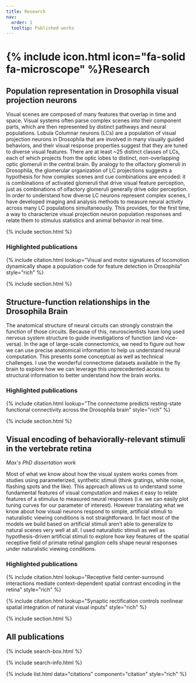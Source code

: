 ```yaml
---
title: Research
nav:
  order: 1
  tooltip: Published works
---
```


# {% include icon.html icon="fa-solid fa-microscope" %}Research

## Population representation in Drosophila visual projection neurons
Visual scenes are composed of many features that overlap in time and space. Visual systems often parse complex scenes into their component parts, which are then represented by distinct pathways and neural populations. Lobula Columnar neurons (LCs) are a population of visual projection neurons in Drosophila that are involved in many visually guided behaviors, and their visual response properties suggest that they are tuned to diverse visual features. There are at least ~25 distinct classes of LCs, each of which projects from the optic lobes to distinct, non-overlapping optic glomeruli in the central brain. By analogy to the olfactory glomeruli in Drosophila, the glomerular organization of LC projections suggests a hypothesis for how complex scenes and cue combinations are encoded: it is combinations of activated glomeruli that drive visual feature perception, just as combinations of olfactory glomeruli generally drive odor perception. In order to understand how diverse LC neurons represent complex scenes, I have developed imaging and analysis methods to measure neural activity across many LC populations simultaneously. This provides, for the first time, a way to characterize visual projection neuron population responses and relate them to stimulus statistics and animal behavior in real time.

{% include section.html %}

### Highlighted publications

{% include citation.html lookup="Visual and motor signatures of locomotion dynamically shape a population code for feature detection in Drosophila" style="rich" %}

{% include section.html %}

## Structure-function relationships in the Drosophila Brain
The anatomical structure of neural circuits can strongly constrain the function of those circuits. Because of this, neuroscientists have long used nervous system structure to guide investigations of function (and vice-versa). In the age of large-scale connectomics, we need to figure out how we can use precise anatomical information to help us understand neural computation. This presents some conceptual as well as technical challenges. I use the wonderful connectome datasets available in the fly brain to explore how we can leverage this unprecedented access to structural information to better understand how the brain works.

### Highlighted publications

{% include citation.html lookup="The connectome predicts resting-state functional connectivity across the Drosophila brain" style="rich" %}

{% include section.html %}

## Visual encoding of behaviorally-relevant stimuli in the vertebrate retina
_Max's PhD dissertation work_

Most of what we know about how the visual system works comes from studies using parameterized, synthetic stimuli (think gratings, white noise, flashing spots and the like). This approach allows us to understand some fundamental features of visual computation and makes it easy to relate features of a stimulus to measured neural responses (i.e. we can easily plot tuning curves for our parameter of interest). However translating what we know about how visual neurons respond to simple, artificial stimuli to naturalistic viewing conditions is not straightforward. In fact most of the models we build based on artificial stimuli aren’t able to generalize to natural scenes very well at all. I used naturalistic stimuli as well as hypothesis-driven artificial stimuli to explore how key features of the spatial receptive field of primate retinal ganglion cells shape neural responses under naturalistic viewing conditions.

### Highlighted publications

{% include citation.html lookup="Receptive field center-surround interactions mediate context-dependent spatial contrast encoding in the retina" style="rich" %}

{% include citation.html lookup="Synaptic rectification controls nonlinear spatial integration of natural visual inputs" style="rich" %}

{% include section.html %}

## All publications

{% include search-box.html %}

{% include search-info.html %}

{% include list.html data="citations" component="citation" style="rich" %}
